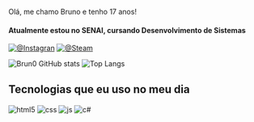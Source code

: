 Olá, me chamo Bruno e tenho 17 anos!
#### Atualmente estou no SENAI, cursando Desenvolvimento de Sistemas

[![@Instagran](https://img.shields.io/badge/Instagram-E4405F?style=for-the-badge&logo=instagram&logoColor=white)](https://www.instagram.com/fk.brun0/)
[![@Steam](https://img.shields.io/badge/Steam-000000?style=for-the-badge&logo=steam&logoColor=white
)](https://steamcommunity.com/id/Brun069)

![Brun0 GitHub stats](https://github-readme-stats.vercel.app/api?username=Brun0HM&show_icons=true&theme=dracula&hide_border=true)
![Top Langs](https://github-readme-stats.vercel.app/api/top-langs/?username=Brun0HM&layout=compact&theme=dracula&hide_border=true)

## Tecnologias que eu uso no meu dia

<div style="display: inline_block">
  <img align="center" alt="html5" src="https://img.shields.io/badge/HTML5-E34F26?style=for-the-badge&logo=html5&logoColor=white" />
  <img align="center" alt="css" src="https://img.shields.io/badge/CSS3-1572B6?style=for-the-badge&logo=css3&logoColor=white" />
  <img align="center" alt="js" src="https://img.shields.io/badge/JavaScript-F7DF1E?style=for-the-badge&logo=javascript&logoColor=black" />
   <img align="center" alt="c#" src="	https://img.shields.io/badge/C%23-239120?style=for-the-badge&logo=c-sharp&logoColor=white" />
  
</div><br/
